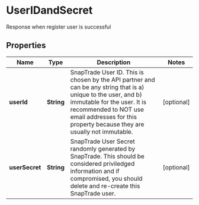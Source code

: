 

# UserIDandSecret

Response when register user is successful

## Properties

| Name | Type | Description | Notes |
|------------ | ------------- | ------------- | -------------|
|**userId** | **String** | SnapTrade User ID. This is chosen by the API partner and can be any string that is a) unique to the user, and b) immutable for the user. It is recommended to NOT use email addresses for this property because they are usually not immutable. |  [optional] |
|**userSecret** | **String** | SnapTrade User Secret randomly generated by SnapTrade. This should be considered priviledged information and if compromised, you should delete and re-create this SnapTrade user. |  [optional] |



